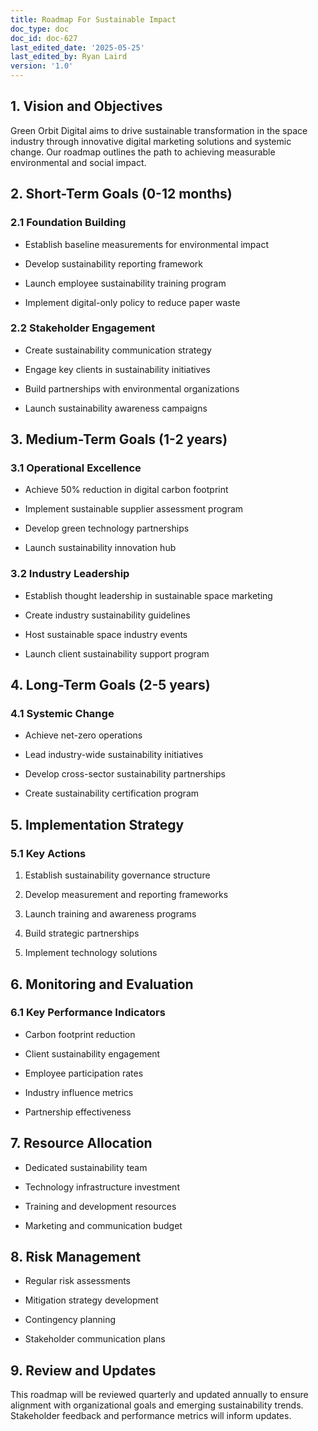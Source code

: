 ```yaml
---
title: Roadmap For Sustainable Impact
doc_type: doc
doc_id: doc-627
last_edited_date: '2025-05-25'
last_edited_by: Ryan Laird
version: '1.0'
---
```


## 1. Vision and Objectives

Green Orbit Digital aims to drive sustainable transformation in the space industry through innovative digital marketing solutions and systemic change. Our roadmap outlines the path to achieving measurable environmental and social impact.

## 2. Short-Term Goals (0-12 months)

### 2.1 Foundation Building

- Establish baseline measurements for environmental impact

- Develop sustainability reporting framework

- Launch employee sustainability training program

- Implement digital-only policy to reduce paper waste

### 2.2 Stakeholder Engagement

- Create sustainability communication strategy

- Engage key clients in sustainability initiatives

- Build partnerships with environmental organizations

- Launch sustainability awareness campaigns

## 3. Medium-Term Goals (1-2 years)

### 3.1 Operational Excellence

- Achieve 50% reduction in digital carbon footprint

- Implement sustainable supplier assessment program

- Develop green technology partnerships

- Launch sustainability innovation hub

### 3.2 Industry Leadership

- Establish thought leadership in sustainable space marketing

- Create industry sustainability guidelines

- Host sustainable space industry events

- Launch client sustainability support program

## 4. Long-Term Goals (2-5 years)

### 4.1 Systemic Change

- Achieve net-zero operations

- Lead industry-wide sustainability initiatives

- Develop cross-sector sustainability partnerships

- Create sustainability certification program

## 5. Implementation Strategy

### 5.1 Key Actions

1. Establish sustainability governance structure

1. Develop measurement and reporting frameworks

1. Launch training and awareness programs

1. Build strategic partnerships

1. Implement technology solutions

## 6. Monitoring and Evaluation

### 6.1 Key Performance Indicators

- Carbon footprint reduction

- Client sustainability engagement

- Employee participation rates

- Industry influence metrics

- Partnership effectiveness

## 7. Resource Allocation

- Dedicated sustainability team

- Technology infrastructure investment

- Training and development resources

- Marketing and communication budget

## 8. Risk Management

- Regular risk assessments

- Mitigation strategy development

- Contingency planning

- Stakeholder communication plans

## 9. Review and Updates

This roadmap will be reviewed quarterly and updated annually to ensure alignment with organizational goals and emerging sustainability trends. Stakeholder feedback and performance metrics will inform updates.

